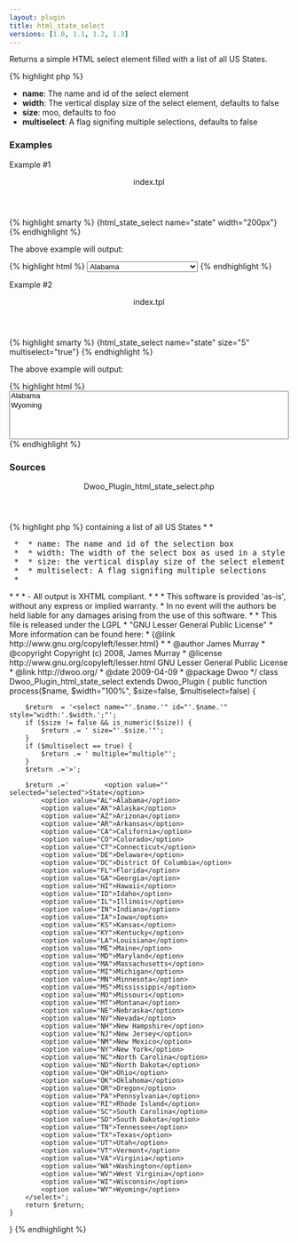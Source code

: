 ```yaml
---
layout: plugin
title: html_state_select
versions: [1.0, 1.1, 1.2, 1.3]
---
```


Returns a simple HTML select element filled with a list of all US States.
<div class="code-box">
{% highlight php %}
<?php
html_state_select(string $name, [ string $width = "100%", [int $size = false, [bool $multiselect = false]]] )
{% endhighlight %}
</div>

* **name**: The name and id of the select element
* **width**: The vertical display size of the select element, defaults to false
* **size**: moo, defaults to foo
* **multiselect**: A flag signifing multiple selections, defaults to false

### Examples
Example #1
<div class="code-box">
<header>index.tpl</header>
{% highlight smarty %}
{html_state_select name="state" width="200px"}
{% endhighlight %}
</div>

The above example will output:
<div class="code-box">
{% highlight html %}
<select name="state" id="state" style="width:200px;">
 <option value="AL">Alabama</option>
 ...
 <option value="WY">Wyoming</option>
</select>
{% endhighlight %}
</div>

Example #2
<div class="code-box">
<header>index.tpl</header>
{% highlight smarty %}
{html_state_select name="state" size="5" multiselect="true"}
{% endhighlight %}
</div>

The above example will output:
<div class="code-box">
{% highlight html %}
<select name="state" id="state" style="width:100%;" size="5" multiple="multiple">
 <option value="AL">Alabama</option>
 ...
 <option value="WY">Wyoming</option>
</select>
{% endhighlight %}
</div>

### Sources
<div class="code-box">
<header>Dwoo_Plugin_html_state_select.php</header>
{% highlight php %}
<?php
/**
 * {html_state_select} is a custom function that creates an html <select> containing a list of all US States 
 * 
 * <pre>
 *  * name: The name and id of the selection box
 *  * width: The width of the select box as used in a style attribute
 *  * size: the vertical display size of the select element
 *  * multiselect: A flag signifing multiple selections
 * </pre>
 * 
 * 
 * - All output is XHTML compliant. 
 * 
 * 
 * This software is provided 'as-is', without any express or implied warranty.
 * In no event will the authors be held liable for any damages arising from the use of this software.
 *
 * This file is released under the LGPL
 * "GNU Lesser General Public License"
 * More information can be found here:
 * {@link http://www.gnu.org/copyleft/lesser.html}
 *
 * @author     James Murray <http://www.vertigolabs.org>
 * @copyright  Copyright (c) 2008, James Murray
 * @license    http://www.gnu.org/copyleft/lesser.html  GNU Lesser General Public License
 * @link       http://dwoo.org/
 * @date       2009-04-09
 * @package    Dwoo
 */
class Dwoo_Plugin_html_state_select extends Dwoo_Plugin
{
	public function process($name, $width="100%", $size=false, $multiselect=false) {
 
		$return  = '<select name="'.$name.'" id="'.$name.'" style="width:'.$width.';"';
		if ($size != false && is_numeric($size)) {
			$return .= ' size="'.$size.'"';
		}
		if ($multiselect == true) {
			$return .= ' multiple="multiple"';
		}
		$return .='>';
 
		$return .='			<option value="" selected="selected">State</option> 
			<option value="AL">Alabama</option> 
			<option value="AK">Alaska</option> 
			<option value="AZ">Arizona</option> 
			<option value="AR">Arkansas</option> 
			<option value="CA">California</option> 
			<option value="CO">Colorado</option> 
			<option value="CT">Connecticut</option> 
			<option value="DE">Delaware</option> 
			<option value="DC">District Of Columbia</option> 
			<option value="FL">Florida</option> 
			<option value="GA">Georgia</option> 
			<option value="HI">Hawaii</option> 
			<option value="ID">Idaho</option> 
			<option value="IL">Illinois</option> 
			<option value="IN">Indiana</option> 
			<option value="IA">Iowa</option> 
			<option value="KS">Kansas</option> 
			<option value="KY">Kentucky</option> 
			<option value="LA">Louisiana</option> 
			<option value="ME">Maine</option> 
			<option value="MD">Maryland</option> 
			<option value="MA">Massachusetts</option> 
			<option value="MI">Michigan</option> 
			<option value="MN">Minnesota</option> 
			<option value="MS">Mississippi</option> 
			<option value="MO">Missouri</option> 
			<option value="MT">Montana</option> 
			<option value="NE">Nebraska</option> 
			<option value="NV">Nevada</option> 
			<option value="NH">New Hampshire</option> 
			<option value="NJ">New Jersey</option> 
			<option value="NM">New Mexico</option> 
			<option value="NY">New York</option> 
			<option value="NC">North Carolina</option> 
			<option value="ND">North Dakota</option> 
			<option value="OH">Ohio</option> 
			<option value="OK">Oklahoma</option> 
			<option value="OR">Oregon</option> 
			<option value="PA">Pennsylvania</option> 
			<option value="RI">Rhode Island</option> 
			<option value="SC">South Carolina</option> 
			<option value="SD">South Dakota</option> 
			<option value="TN">Tennessee</option> 
			<option value="TX">Texas</option> 
			<option value="UT">Utah</option> 
			<option value="VT">Vermont</option> 
			<option value="VA">Virginia</option> 
			<option value="WA">Washington</option> 
			<option value="WV">West Virginia</option> 
			<option value="WI">Wisconsin</option> 
			<option value="WY">Wyoming</option>
		</select>';
		return $return;
	}
}
{% endhighlight %}
</div>